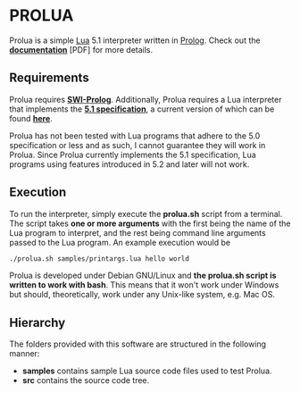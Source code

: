 PROLUA
======

Prolua is a simple [Lua](http://www.lua.org/) 5.1 interpreter written in [Prolog](http://en.wikipedia.org/wiki/Prolog).
Check out the [__documentation__](https://github.com/supranove/prolua/raw/master/implementation.pdf) [PDF] for more details.


Requirements
------------
Prolua requires [__SWI-Prolog__](http://www.swi-prolog.org/Download.html). Additionally, Prolua requires a Lua interpreter
that implements the [__5.1 specification__](http://www.lua.org/manual/5.1/), a current version of which can be found [__here__](http://www.lua.org/versions.html#5.1).

Prolua has not been tested with Lua programs that adhere to the 5.0 specification or less and as such, I cannot guarantee they 
will work in Prolua. Since Prolua currently implements the 5.1 specification, Lua programs using features introduced in
5.2 and later will not work.


Execution
---------
To run the interpreter, simply execute the __prolua.sh__ script from a terminal. The script takes __one or more arguments__
with the first being the name of the Lua program to interpret, and the rest being command line arguments passed to the Lua program.
An example execution would be

```bash
./prolua.sh samples/printargs.lua hello world
```

Prolua is developed under Debian GNU/Linux and __the prolua.sh script is written to work with bash__. This means
that it won't work under Windows but should, theoretically, work under any Unix-like system, e.g. Mac OS.


Hierarchy
---------
The folders provided with this software are structured in the following manner:
* __samples__ contains sample Lua source code files used to test Prolua.
* __src__ contains the source code tree.
